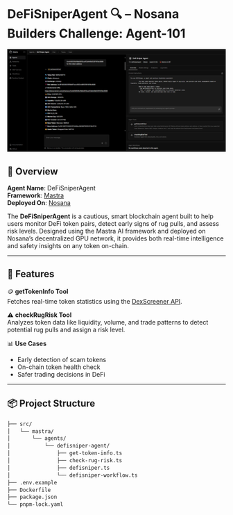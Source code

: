 # DeFiSniperAgent 🔍 – Nosana Builders Challenge: Agent-101

![DeFiSniperAgent](./assets/ai_agent.png)

## 🧠 Overview

**Agent Name**: DeFiSniperAgent  
**Framework**: [Mastra](https://mastra.ai)  
**Deployed On**: [Nosana](https://nosana.com)

The **DeFiSniperAgent** is a cautious, smart blockchain agent built to help users monitor DeFi token pairs, detect early signs of rug pulls, and assess risk levels. Designed using the Mastra AI framework and deployed on Nosana’s decentralized GPU network, it provides both real-time intelligence and safety insights on any token on-chain.

---

## 🚀 Features

🪙 **getTokenInfo Tool**  
Fetches real-time token statistics using the [DexScreener API](https://docs.dexscreener.com/).

⚠️ **checkRugRisk Tool**  
Analyzes token data like liquidity, volume, and trade patterns to detect potential rug pulls and assign a risk level.

📊 **Use Cases**  
- Early detection of scam tokens  
- On-chain token health check  
- Safer trading decisions in DeFi  

---

## 📦 Project Structure

```bash
├── src/
│   └── mastra/
│       └── agents/
│           └── defisniper-agent/
│               ├── get-token-info.ts
│               ├── check-rug-risk.ts
│               ├── defisniper.ts
│               └── defisniper-workflow.ts
├── .env.example
├── Dockerfile
├── package.json
└── pnpm-lock.yaml
